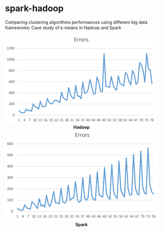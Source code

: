 # spark-hadoop
 Comparing clustering algorithms performances using diﬀerent big data frameworks: Case study of k-means in Hadoop and Spark
 <p align="center">
  <img src="https://github.com/ZahraOmrani/spark-hadoop/blob/master/Hadoop.png">
  <b>Hadoop</b>
  <img src="https://github.com/ZahraOmrani/spark-hadoop/blob/master/Spark.png">
  <b>Spark</b>
</p>

